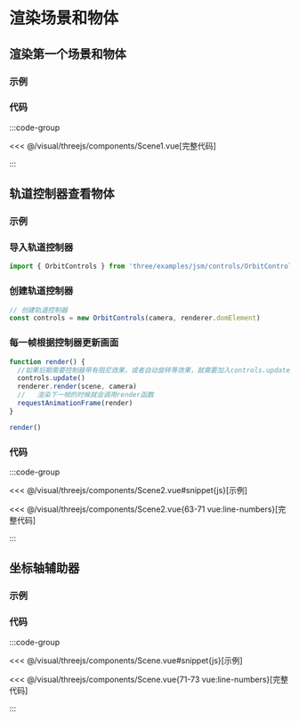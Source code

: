 # 渲染场景和物体

<script setup>
import Scene from '../components/Scene.vue'
import Scene1 from '../components/Scene1.vue'
import Scene2 from '../components/Scene2.vue'
</script>

## 渲染第一个场景和物体

### 示例

<Scene1 />

### 代码

:::code-group

<<< @/visual/threejs/components/Scene1.vue[完整代码]

:::

## 轨道控制器查看物体

### 示例

<Scene2 />

### 导入轨道控制器

```js
import { OrbitControls } from 'three/examples/jsm/controls/OrbitControls'
```

### 创建轨道控制器

```js
// 创建轨道控制器
const controls = new OrbitControls(camera, renderer.domElement)
```

### 每一帧根据控制器更新画面

```js
function render() {
  //如果后期需要控制器带有阻尼效果，或者自动旋转等效果，就需要加入controls.update()
  controls.update()
  renderer.render(scene, camera)
  //   渲染下一帧的时候就会调用render函数
  requestAnimationFrame(render)
}

render()
```

### 代码

:::code-group

<<< @/visual/threejs/components/Scene2.vue#snippet{js}[示例]

<<< @/visual/threejs/components/Scene2.vue{63-71 vue:line-numbers}[完整代码]

:::

## 坐标轴辅助器

### 示例

<Scene />

### 代码

:::code-group

<<< @/visual/threejs/components/Scene.vue#snippet{js}[示例]

<<< @/visual/threejs/components/Scene.vue{71-73 vue:line-numbers}[完整代码]

:::
